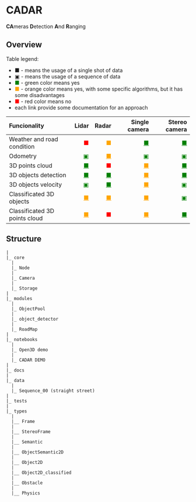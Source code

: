 # CADAR
**CA**meras **D**etection **A**nd **R**anging

## Overview

Table legend:

* <font color="">&#9632;</font> - means the usage of a single shot of data
* <font color="">&#9635;</font> - means the usage of a sequence of data
* <font color="green">&#9632;</font>  - green color means yes
* <font color="orange">&#9632;</font> - orange color means yes, with some specific algorithms, but it has some disadvantages
* <font color="red">&#9632;</font> - red color means no
* each link provide some documentation for an approach


|Funcionality|Lidar|Radar|Single camera|Stereo camera|
|:---|---:|---:|---:|---:|
|Weather and road condition    |<a style="color:red">&#9632;</a>|<a style="color:orange">&#9632;</a>|<a href="docs/approaches/TODO.md" style="color:green">&#9632;</a>|<a href="docs/approaches/TODO.md" style="color:green">&#9632;</a>|
|Odometry                      |<a href="docs/approaches/TODO.md" style="color:green">&#9635;</a>|<a href="docs/approaches/TODO.md" style="color:orange">&#9632;</a>|<a href="docs/approaches/TODO.md" style="color:green">&#9635;</a>|<a href="docs/approaches/TODO.md" style="color:green">&#9635;</a>
|3D points cloud               |<a href="docs/approaches/TODO.md" style="color:green">&#9632;</a>|<a style="color:red">&#9632;</a>|<a href="docs/approaches/TODO.md" style="color:orange">&#9632;</a>|<a href="docs/approaches/TODO.md" style="color:green">&#9632;</a>|
|3D objects detection          |<a href="docs/approaches/TODO.md" style="color:green">&#9632;</a>|<a href="docs/approaches/TODO.md" style="color:green">&#9632;</a>|<a href="docs/approaches/TODO.md" style="color:orange">&#9632;</a>|<a href="docs/approaches/TODO.md" style="color:green">&#9632;</a>|
|3D objects velocity           |<a href="docs/approaches/TODO.md" style="color:green">&#9635;</a>|<a href="docs/approaches/TODO.md" style="color:green">&#9632;</a>|<a href="docs/approaches/TODO.md" style="color:orange">&#9632;</a>|<a href="docs/approaches/TODO.md" style="color:green">&#9635;</a>|
|Classificated 3D objects      |<a href="docs/approaches/TODO.md" style="color:orange">&#9632;</a>|<a href="docs/approaches/TODO.md" style="color:orange">&#9632;</a>|<a href="docs/approaches/TODO.md" style="color:orange">&#9632;</a>|<a href="docs/approaches/TODO.md" style="color:green">&#9635;</a>|
|Classificated 3D points cloud |<a href="docs/approaches/TODO.md" style="color:orange">&#9632;</a>|<a style="color:red">&#9632;</a>|<a href="docs/approaches/TODO.md" style="color:orange">&#9632;</a>|<a href="docs/approaches/TODO.md" style="color:green">&#9632;</a>|


## Structure
```
|
|_ core
  |
  |_ Node
  |
  |_ Camera
  |
  |_ Storage
|
|_ modules
  |
  |_ ObjectPool
  |
  |_ object_detector
  |
  |_ RoadMap
|
|_ notebooks
  |
  |_ Open3D demo
  |
  |_ CADAR DEMO
|
|_ docs
|
|_ data
  |
  |_ Sequence_00 (straight street)
|
|_ tests
|
|_ types
  |
  |__ Frame
  |
  |__ StereoFrame
  |
  |__ Semantic
  |
  |__ ObjectSemantic2D
  |
  |__ Object2D
  |
  |__ Object2D_classified
  |
  |__ Obstacle
  |
  |__ Physics
  
```

